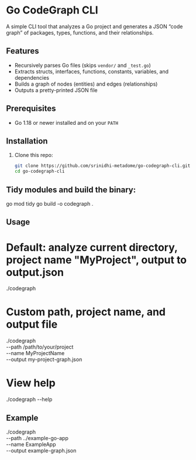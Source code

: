 # Go CodeGraph CLI

A simple CLI tool that analyzes a Go project and generates a JSON “code graph” of packages, types, functions, and their relationships.

## Features

- Recursively parses Go files (skips `vendor/` and `_test.go`)  
- Extracts structs, interfaces, functions, constants, variables, and dependencies  
- Builds a graph of nodes (entities) and edges (relationships)  
- Outputs a pretty-printed JSON file

## Prerequisites

- Go 1.18 or newer installed and on your `PATH`

## Installation

1. Clone this repo:
   ```bash
   git clone https://github.com/srinidhi-metadome/go-codegraph-cli.git
   cd go-codegraph-cli


## Tidy modules and build the binary:


go mod tidy
go build -o codegraph .

## Usage

# Default: analyze current directory, project name "MyProject", output to output.json
./codegraph

# Custom path, project name, and output file
./codegraph \
  --path /path/to/your/project \
  --name MyProjectName \
  --output my-project-graph.json

# View help
./codegraph --help

## Example

./codegraph \
  --path ../example-go-app \
  --name ExampleApp \
  --output example-graph.json

